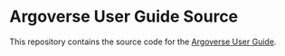 # Argoverse User Guide Source

This repository contains the source code for the [Argoverse User Guide](argoverse.github.io/user-guide/).
